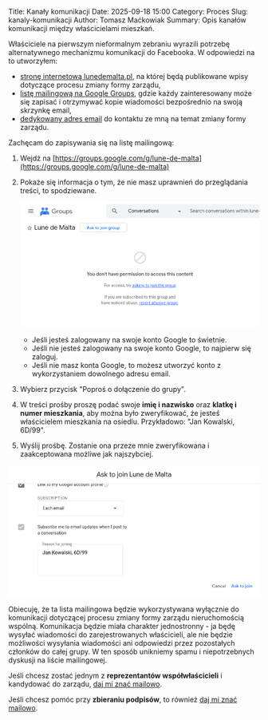 Title: Kanały komunikacji
Date: 2025-09-18 15:00
Category: Proces
Slug: kanaly-komunikacji
Author: Tomasz Maćkowiak
Summary: Opis kanałów komunikacji między właścicielami mieszkań.

Właściciele na pierwszym nieformalnym zebraniu wyrazili potrzebę alternatywnego mechanizmu komunikacji do Facebooka.
W odpowiedzi na to utworzyłem:

* [stronę internetową lunedemalta.pl](https://lunedemalta.pl), na której będą publikowane wpisy dotyczące procesu zmiany formy zarządu,
* [listę mailingową na Google Groups](https://groups.google.com/g/lune-de-malta), gdzie każdy zainteresowany może się zapisać i otrzymywać kopie wiadomości bezpośrednio na swoją skrzynkę email,
* [dedykowany adres email](mailto:tomasz.mackowiak@lunedemalta.pl) do kontaktu ze mną na temat zmiany formy zarządu.

Zachęcam do zapisywania się na listę mailingową:

1. Wejdź na [https://groups.google.com/g/lune-de-malta](https://groups.google.com/g/lune-de-malta)
1. Pokaże się informacja o tym, że nie masz uprawnień do przeglądania treści, to spodziewane.

    ![Brak dostępu do grupy Google](images/brak_dostepu.png)

    * Jeśli jesteś zalogowany na swoje konto Google to świetnie.
    * Jeśli nie jesteś zalogowany na swoje konto Google, to najpierw się zaloguj.
    * Jeśli nie masz konta Google, to możesz utworzyć konto z wykorzystaniem dowolnego adresu email.
    
1. Wybierz przycisk "Poproś o dołączenie do grupy".
1. W treści prośby proszę podać swoje **imię i nazwisko** oraz **klatkę i numer mieszkania**, aby można było zweryfikować, że jesteś właścicielem mieszkania na osiedlu. Przykładowo: "Jan Kowalski, 6D/99".
1. Wyślij prośbę. Zostanie ona przeze mnie zweryfikowana i zaakceptowana możliwe jak najszybciej.

![Prośba o dołączenie do grupy Google](images/prosba_o_dolaczenie.png)

Obiecuję, że ta lista mailingowa będzie wykorzystywana wyłącznie do komunikacji dotyczącej procesu zmiany formy zarządu nieruchomością wspólną. Komunikacja będzie miała charakter jednostronny - ja będę wysyłać wiadomości do zarejestrowanych właścicieli, ale nie będzie możliwości wysyłania wiadomości ani odpowiedzi przez pozostałych członków do całej grupy. W ten sposób unikniemy spamu i niepotrzebnych dyskusji na liście mailingowej.

Jeśli chcesz zostać jednym z **reprezentantów współwłaścicieli** i kandydować do zarządu, [daj mi znać mailowo](mailto:tomasz.mackowiak@lunedemalta.pl).

Jeśli chcesz pomóc przy **zbieraniu podpisów**, to również [daj mi znać mailowo](mailto:tomasz.mackowiak@lunedemalta.pl).



